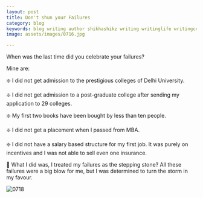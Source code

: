 ```yaml
---
layout: post
title: Don't shun your Failures
category: blog
keywords: blog writing author shikhashikz writing writinglife writingcommunity dailyblogpost dailyblogpostchallenge happiness suffering life experiences 
image: assets/images/0716.jpg

---
```


When was the last time did you celebrate your failures?

Mine are:

❇️ I did not get admission to the prestigious colleges of Delhi University.

❇️ I did not get admission to a post-graduate college after sending my application to 29 colleges. 

❇️ My first two books have been bought by less than ten people.

❇️ I did not get a placement when I passed from MBA.

❇️ I did not have a salary based structure for my first job. It was purely on incentives and I was not able to sell even one insurance.

💖 What I did was, I treated my failures as the stepping stone? All these failures were a big blow for me, but I was determined to turn the storm in my favour.

![0718](https://user-images.githubusercontent.com/21696121/126071316-822f4c62-ea69-4549-8469-62aee2775640.png)

